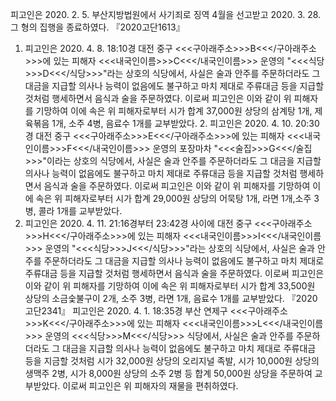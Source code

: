 피고인은 2020. 2. 5. 부산지방법원에서 사기죄로 징역 4월을 선고받고 2020. 3. 28. 그 형의 집행을 종료하였다.
『2020고단1613』
1. 피고인은 2020. 4. 8. 18:10경 대전 중구 <<<구아래주소>>>B<<</구아래주소>>>에 있는 피해자 <<<내국인이름>>>C<<</내국인이름>>> 운영의 "<<<식당>>>D<<</식당>>>"라는 상호의 식당에서, 사실은 술과 안주를 주문하더라도 그 대금을 지급할 의사나 능력이 없음에도 불구하고 마치 제대로 주류대금 등을 지급할 것처럼 행세하면서 음식과 술을 주문하였다. 이로써 피고인은 이와 같이 위 피해자를 기망하여 이에 속은 위 피해자로부터 시가 합계 37,000원 상당의 삼계탕 1개, 제육볶음 1개, 소주 4병, 음료수 1개를 교부받았다. 2. 피고인은 2020. 4. 10. 20:30경 대전 중구 <<<구아래주소>>>E<<</구아래주소>>>에 있는 피해자 <<<내국인이름>>>F<<</내국인이름>>> 운영의 포장마차 "<<<술집>>>G<<</술집>>>"이라는 상호의 식당에서, 사실은 술과 안주를 주문하더라도 그 대금을 지급할 의사나 능력이 없음에도 불구하고 마치 제대로 주류대금 등을 지급할 것처럼 행세하면서 음식과 술을 주문하였다.
이로써 피고인은 이와 같이 위 피해자를 기망하여 이에 속은 위 피해자로부터 시가 합계 29,000원 상당의 어묵탕 1개, 라면 1개,소주 3병, 콜라 1개를 교부받았다.
3. 피고인은 2020. 4. 11. 21:16경부터 23:42경 사이에 대전 중구 <<<구아래주소>>>H<<</구아래주소>>>에 있는 피해자 <<<내국인이름>>>I<<</내국인이름>>> 운영의 "<<<식당>>>J<<</식당>>>"라는 상호의 식당에서, 사실은 술과 안주를 주문하더라도 그 대금을 지급할 의사나 능력이 없음에도 불구하고 마치 제대로 주류대금 등을 지급할 것처럼 행세하면서 음식과 술을 주문하였다.
이로써 피고인은 이와 같이 위 피해자를 기망하여 이에 속은 위 피해자로부터 시가 합계 33,500원 상당의 소금숯불구이 2개, 소주 3병, 라면 1개, 음료수 1개를 교부받았다.
『2020고단2341』
피고인은 2020. 4. 1. 18:35경 부산 연제구 <<<구아래주소>>>K<<</구아래주소>>>에 있는 피해자 <<<내국인이름>>>L<<</내국인이름>>> 운영의 <<<식당>>>M<<</식당>>> 식당에서, 사실은 술과 안주를 주문하더라도 그 대금을 지급할 의사나 능력이 없음에도 불구하고 마치 제대로 주류대금 등을 지금할 것처럼 시가 32,000원 상당의 오리지널 족발, 시가 10,000원 상당의 생맥주 2병, 시가 8,000원 상당의 소주 2병 등 합계 50,000원 상당을 주문하여 교부받았다.
이로써 피고인은 위 피해자의 재물을 편취하였다.
